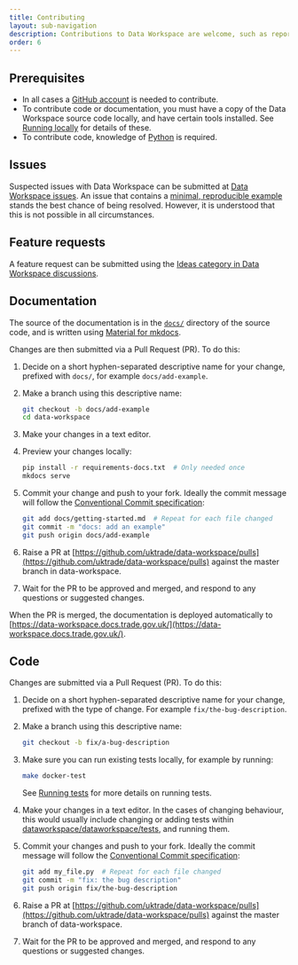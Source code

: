 ```yaml
---
title: Contributing
layout: sub-navigation
description: Contributions to Data Workspace are welcome, such as reporting issues, requesting features, making documentation changes, or submitting code changes.
order: 6
---
```


## Prerequisites

- In all cases a [GitHub account](https://github.com/join) is needed to contribute.
- To contribute code or documentation, you must have a copy of the Data Workspace source code locally, and have certain tools installed. See [Running locally](https://data-workspace.docs.trade.gov.uk/development/running-locally/) for details of these.
- To contribute code, knowledge of [Python](https://www.python.org/) is required.


## Issues

Suspected issues with Data Workspace can be submitted at [Data Workspace issues](https://github.com/uktrade/data-workspace/issues).
An issue that contains a [minimal, reproducible example](https://stackoverflow.com/help/minimal-reproducible-example) stands the best chance of being resolved. However, it is understood that this is not possible in all circumstances.


## Feature requests

A feature request can be submitted using the [Ideas category in Data Workspace discussions](https://github.com/uktrade/data-workspace/discussions/categories/ideas).


## Documentation

The source of the documentation is in the [`docs/`](https://github.com/uktrade/data-workspace/tree/master/docs) directory of the source code, and is written using [Material for mkdocs](https://squidfunk.github.io/mkdocs-material/).

Changes are then submitted via a Pull Request (PR). To do this:

1. Decide on a short hyphen-separated descriptive name for your change, prefixed with `docs/`, for example `docs/add-example`.

2. Make a branch using this descriptive name:

    ```bash
    git checkout -b docs/add-example
    cd data-workspace
    ```

3. Make your changes in a text editor.

4. Preview your changes locally:

    ```bash
    pip install -r requirements-docs.txt  # Only needed once
    mkdocs serve
    ```

5. Commit your change and push to your fork. Ideally the commit message will follow the [Conventional Commit specification](https://www.conventionalcommits.org/):

    ```bash
    git add docs/getting-started.md  # Repeat for each file changed
    git commit -m "docs: add an example"
    git push origin docs/add-example
    ```

6. Raise a PR at [https://github.com/uktrade/data-workspace/pulls](https://github.com/uktrade/data-workspace/pulls) against the master branch in data-workspace.

7. Wait for the PR to be approved and merged, and respond to any questions or suggested changes.

When the PR is merged, the documentation is deployed automatically to [https://data-workspace.docs.trade.gov.uk/](https://data-workspace.docs.trade.gov.uk/).


## Code

Changes are submitted via a Pull Request (PR). To do this:

1. Decide on a short hyphen-separated descriptive name for your change, prefixed with the type of change. For example `fix/the-bug-description`.

2. Make a branch using this descriptive name:

    ```bash
    git checkout -b fix/a-bug-description
    ```

3. Make sure you can run existing tests locally, for example by running:

    ```bash
    make docker-test
    ```

    See [Running tests](https://data-workspace.docs.trade.gov.uk/development/running-tests/) for more details on running tests.

4. Make your changes in a text editor. In the cases of changing behaviour, this would usually include changing or adding tests within [dataworkspace/dataworkspace/tests](https://github.com/uktrade/data-workspace/tree/master/dataworkspace/dataworkspace/tests), and running them.


5. Commit your changes and push to your fork. Ideally the commit message will follow the [Conventional Commit specification](https://www.conventionalcommits.org/):

    ```bash
    git add my_file.py  # Repeat for each file changed
    git commit -m "fix: the bug description"
    git push origin fix/the-bug-description
    ```

6. Raise a PR at [https://github.com/uktrade/data-workspace/pulls](https://github.com/uktrade/data-workspace/pulls) against the master branch of data-workspace.

7. Wait for the PR to be approved and merged, and respond to any questions or suggested changes.

